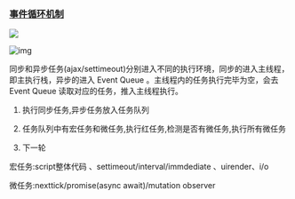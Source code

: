 

### [事件循环机制](https://www.cnblogs.com/yugege/p/9598265.html)



![](https://images2018.cnblogs.com/blog/698814/201809/698814-20180906144953689-838865376.jpg)





![img](https://images2018.cnblogs.com/blog/698814/201809/698814-20180906145003189-254912994.jpg)

同步和异步任务(ajax/settimeout)分别进入不同的执行环境，同步的进入主线程，即主执行栈，异步的进入 Event Queue 。主线程内的任务执行完毕为空，会去 Event Queue 读取对应的任务，推入主线程执行。 



1. 执行同步任务,异步任务放入任务队列

2. 任务队列中有宏任务和微任务,执行红任务,检测是否有微任务,执行所有微任务

3. 下一轮



宏任务:script整体代码 、settimeout/interval/immdediate 、uirender、i/o

微任务:nexttick/promise(async await)/mutation observer

